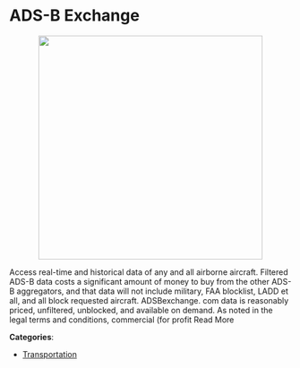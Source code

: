 # ADS-B Exchange
<p align="center">
    <img width="400" src="https://raw.githubusercontent.com/apis-list/apis-list/apis/ads-b-exchange/logo_256x256.png" />
</p>

Access real-time and historical data of any and all airborne aircraft. Filtered ADS-B data costs a significant amount of money to buy from the other ADS-B aggregators, and that data will not include military, FAA blocklist, LADD et all, and all block requested aircraft.  ADSBexchange. com data is reasonably priced, unfiltered, unblocked, and available on demand.  As noted in the legal terms and conditions, commercial (for profit Read More



**Categories**:
- [Transportation](https://github.com/apis-list/apis-list#transportation)




